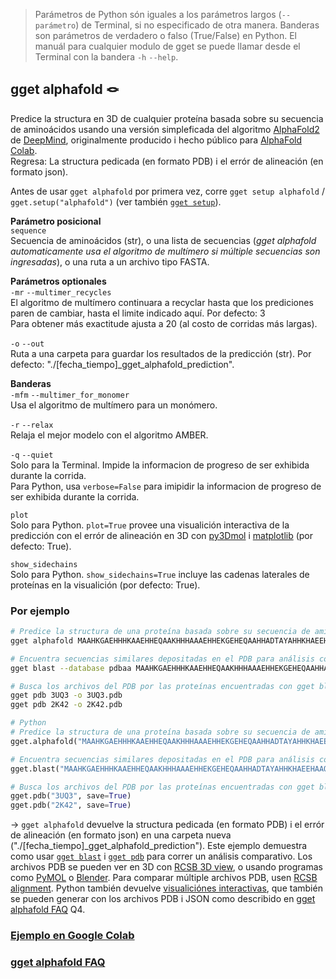 > Parámetros de Python són iguales a los parámetros largos (`--parámetro`) de Terminal, si no especificado de otra manera. Banderas son parámetros de verdadero o falso (True/False) en Python. El manuál para cualquier modulo de gget se puede llamar desde el Terminal con la bandera `-h` `--help`.  
## gget alphafold 🪢
Predice la structura en 3D de cualquier proteína basada sobre su secuencia de aminoácidos usando una versión simpleficada del algoritmo [AlphaFold2](https://github.com/deepmind/alphafold) de [DeepMind](https://www.deepmind.com/), originalmente producido i hecho público para [AlphaFold Colab](https://colab.research.google.com/github/deepmind/alphafold/blob/main/notebooks/AlphaFold.ipynb).  
Regresa: La structura pedicada (en formato PDB) i el errór de alineación (en formato json).  

Antes de usar `gget alphafold` por primera vez, corre `gget setup alphafold` / `gget.setup("alphafold")` (ver también [`gget setup`](setup.md)).  

**Parámetro posicional**  
`sequence`  
Secuencia de aminoácidos (str), o una lista de secuencias (*gget alphafold automaticamente usa el algoritmo de multímero si múltiple secuencias son ingresadas*), o una ruta a un archivo tipo FASTA.  

**Parámetros optionales**  
`-mr` `--multimer_recycles`  
El algoritmo de multímero continuara a recyclar hasta que los prediciones paren de cambiar, hasta el limite indicado aquí. Por defecto: 3  
Para obtener más exactitude ajusta a 20 (al costo de corridas más largas).  

`-o` `--out`   
Ruta a una carpeta para guardar los resultados de la predicción (str). Por defecto: "./[fecha_tiempo]_gget_alphafold_prediction".  
   
**Banderas**   
`-mfm` `--multimer_for_monomer`  
Usa el algoritmo de multímero para un monómero.  

`-r` `--relax`   
Relaja el mejor modelo con el algoritmo AMBER.  

`-q` `--quiet`   
Solo para la Terminal. Impide la informacion de progreso de ser exhibida durante la corrida.  
Para Python, usa `verbose=False` para imipidir la informacion de progreso de ser exhibida durante la corrida.  

`plot`  
Solo para Python. `plot=True` provee una visualición interactiva de la predicción con el errór de alineación en 3D con [py3Dmol](https://pypi.org/project/py3Dmol/) i [matplotlib](https://matplotlib.org/) (por defecto: True).  

`show_sidechains`  
Solo para Python. `show_sidechains=True` incluye las cadenas laterales de proteínas en la visualición (por defecto: True).  
  
  
### Por ejemplo
```bash
# Predice la structura de una proteína basada sobre su secuencia de aminoácidos
gget alphafold MAAHKGAEHHHKAAEHHEQAAKHHHAAAEHHEKGEHEQAAHHADTAYAHHKHAEEHAAQAAKHDAEHHAPKPH

# Encuentra secuencias similares depositadas en el PDB para análisis comparativo
gget blast --database pdbaa MAAHKGAEHHHKAAEHHEQAAKHHHAAAEHHEKGEHEQAAHHADTAYAHHKHAEEHAAQAAKHDAEHHAPKPH

# Busca los archivos del PDB por las proteínas encuentradas con gget blast para tener algo con que comparar la predicción
gget pdb 3UQ3 -o 3UQ3.pdb
gget pdb 2K42 -o 2K42.pdb
```
```python
# Python
# Predice la structura de una proteína basada sobre su secuencia de aminoácidos
gget.alphafold("MAAHKGAEHHHKAAEHHEQAAKHHHAAAEHHEKGEHEQAAHHADTAYAHHKHAEEHAAQAAKHDAEHHAPKPH")

# Encuentra secuencias similares depositadas en el PDB para análisis comparativo
gget.blast("MAAHKGAEHHHKAAEHHEQAAKHHHAAAEHHEKGEHEQAAHHADTAYAHHKHAEEHAAQAAKHDAEHHAPKPH", database="pdbaa")

# Busca los archivos del PDB por las proteínas encuentradas con gget blast para tener algo con que comparar la predicción
gget.pdb("3UQ3", save=True)
gget.pdb("2K42", save=True)
```
&rarr; `gget alphafold` devuelve la structura pedicada (en formato PDB) i el errór de alineación (en formato json) en una carpeta nueva ("./[fecha_tiempo]_gget_alphafold_prediction"). Este ejemplo demuestra como usar [`gget blast`](blast.md) i [`gget pdb`](pdb.md) para correr un análisis comparativo. Los archivos PDB se pueden ver en 3D con [RCSB 3D view](https://rcsb.org/3d-view), o usando programas como [PyMOL](https://pymol.org/) o [Blender](https://www.blender.org/). Para comparar múltiple archivos PDB, usen [RCSB alignment](https://rcsb.org/alignment). Python también devuelve [visualiciónes interactivas](https://twitter.com/NeuroLuebbert/status/1555968042948915200), que también se pueden generar con los archivos PDB i JSON como describido en [gget alphafold FAQ](https://github.com/pachterlab/gget/discussions/39) Q4.

### [Ejemplo en Google Colab](https://github.com/pachterlab/gget_examples/blob/main/gget_alphafold.ipynb)
### [gget alphafold FAQ](https://github.com/pachterlab/gget/discussions/39)
